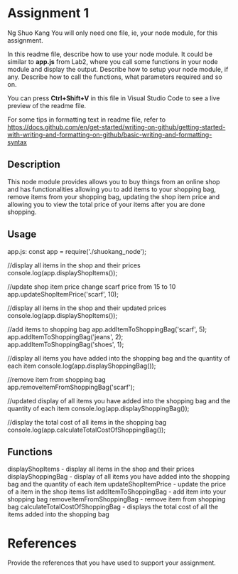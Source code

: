 # Assignment 1

Ng Shuo Kang
You will only need one file, ie, your node module, for this assignment.

In this readme file, describe how to use your node module. It could be similar to **app.js** from Lab2, where you call some functions in your node module and display the output. Describe how to setup your node module, if any. Describe how to call the functions, what parameters required and so on.

You can press **Ctrl+Shift+V** in this file in Visual Studio Code to see a live preview of the readme file.

For some tips in formatting text in readme file, refer to https://docs.github.com/en/get-started/writing-on-github/getting-started-with-writing-and-formatting-on-github/basic-writing-and-formatting-syntax

## Description 

This node module provides allows you to buy things from an online shop and has functionalities allowing you to add items to your shopping bag, remove items from your shopping bag, updating the shop item price and allowing you to view the total price of your items after you are done shopping.

## Usage

app.js:
const app = require('./shuokang_node');

//display all items in the shop and their prices
console.log(app.displayShopItems());

//update shop item price change scarf price from 15 to 10
app.updateShopItemPrice('scarf', 10);

//display all items in the shop and their updated prices
console.log(app.displayShopItems());

//add items to shopping bag
app.addItemToShoppingBag('scarf', 5);
app.addItemToShoppingBag('jeans', 2);
app.addItemToShoppingBag('shoes', 1);

//display all items you have added into the shopping bag and the quantity of each item
console.log(app.displayShoppingBag());

//remove item from shopping bag
app.removeItemFromShoppingBag('scarf');

//updated display of all items you have added into the shopping bag and the quantity of each item
console.log(app.displayShoppingBag());

//display the total cost of all items in the shopping bag
console.log(app.calculateTotalCostOfShoppingBag());

## Functions
displayShopItems - display all items in the shop and their prices
displayShoppingBag - display of all items you have added into the shopping bag and the quantity of each item
updateShopItemPrice -  update the price of a item in the shop items list
addItemToShoppingBag - add item into your shopping bag
removeItemFromShoppingBag - remove item from shopping bag
calculateTotalCostOfShoppingBag - displays the total cost of all the items added into the shopping bag

# References
Provide the references that you have used to support your assignment. 